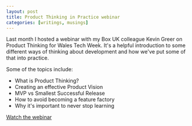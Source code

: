 ```yaml
---
layout: post
title: Product Thinking in Practice webinar
categories: [writings, musings]
---
```


Last month I hosted a webinar with my Box UK colleague Kevin Greer on Product Thinking for Wales Tech Week. It's a helpful introduction to some different ways of thinking about development and how we've put some of that into practice.

Some of the topics include:

- What is Product Thinking?
- Creating an effective Product Vision
- MVP vs Smallest Successful Release
- How to avoid becoming a feature factory
- Why it's important to never stop learning


[Watch the webinar](https://vimeo.com/439966290)

